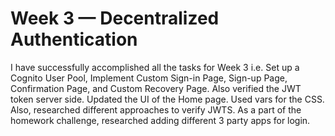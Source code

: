 # Week 3 — Decentralized Authentication

I have successfully accomplished all the tasks for Week 3 i.e. Set up a Cognito User Pool, Implement Custom Sign-in Page,  Sign-up Page, Confirmation Page, and Custom Recovery Page. Also verified the JWT token server side. Updated the UI of the Home page.
Used vars for the CSS. Also, researched different approaches to verify JWTS. As a part of the homework challenge, researched adding different 3 party apps for login.
